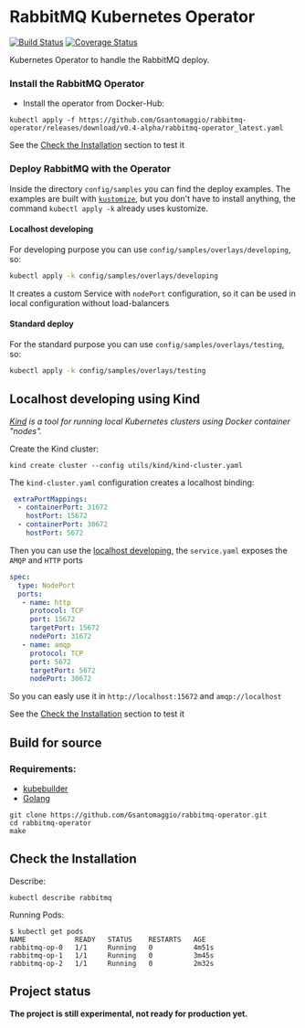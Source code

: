 # RabbitMQ Kubernetes Operator

[![Build Status](https://travis-ci.org/Gsantomaggio/rabbitmq-operator.svg?branch=master)](https://travis-ci.org/Gsantomaggio/rabbitmq-operator) [![Coverage Status](https://coveralls.io/repos/github/Gsantomaggio/rabbitmq-operator/badge.svg?branch=master)](https://coveralls.io/github/Gsantomaggio/rabbitmq-operator?branch=master)


Kubernetes Operator to handle the RabbitMQ deploy.

### Install the RabbitMQ Operator 

* Install the operator from Docker-Hub:
```
kubectl apply -f https://github.com/Gsantomaggio/rabbitmq-operator/releases/download/v0.4-alpha/rabbitmq-operator_latest.yaml
```

See the [Check the Installation](#check-the-installation) section to test it


### Deploy RabbitMQ with the Operator

Inside the directory `config/samples` you can find the deploy examples.
The examples are built with [`kustomize`](https://github.com/kubernetes-sigs/kustomize), but you don't have to install anything, the command `kubectl apply -k`  already uses kustomize.

#### Localhost developing

For developing purpose you can use `config/samples/overlays/developing`, so:

```bash
kubectl apply -k config/samples/overlays/developing
```
It creates a custom Service with `nodePort` configuration, so it can be used in local configuration without load-balancers


#### Standard deploy

For the standard purpose you can use `config/samples/overlays/testing`, so:

```bash
kubectl apply -k config/samples/overlays/testing
```


## Localhost developing using Kind

_[Kind](https://github.com/kubernetes-sigs/kind) is a tool for running local Kubernetes clusters using Docker container "nodes"._

Create the Kind cluster:
```
kind create cluster --config utils/kind/kind-cluster.yaml
```

The `kind-cluster.yaml` configuration creates a localhost binding:
```yaml
 extraPortMappings:
  - containerPort: 31672
    hostPort: 15672
  - containerPort: 30672
    hostPort: 5672
```

Then you can use the [localhost developing](https://github.com/Gsantomaggio/rabbitmq-operator/blob/master/README.md#localhost-developing), the `service.yaml` exposes the `AMQP` and `HTTP` ports

```yaml
spec:
  type: NodePort
  ports:
   - name: http
     protocol: TCP
     port: 15672
     targetPort: 15672
     nodePort: 31672
   - name: amqp
     protocol: TCP
     port: 5672
     targetPort: 5672
     nodePort: 30672
```

So you can easly use it in `http://localhost:15672` and `amqp://localhost`


See the [Check the Installation](#check-the-installation) section to test it

## Build for source
### Requirements:
 - [kubebuilder]( https://book.kubebuilder.io/quick-start.html#installation)
 - [Golang](https://golang.org/)

```
git clone https://github.com/Gsantomaggio/rabbitmq-operator.git
cd rabbitmq-operator
make
```



## Check the Installation

Describe:
```
kubectl describe rabbitmq
```

Running Pods:
```
$ kubectl get pods
NAME            READY   STATUS    RESTARTS   AGE
rabbitmq-op-0   1/1     Running   0          4m51s
rabbitmq-op-1   1/1     Running   0          3m45s
rabbitmq-op-2   1/1     Running   0          2m32s
```


## Project status

**The project is still experimental, not ready for production yet.**
